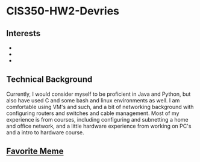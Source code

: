 # CIS350-HW2-Devries

## Interests
*
*
*

## Technical Background
Currently, I would consider myself to be proficient in Java and Python, but also have used C and some bash and linux environments as well. I am comfortable using VM's and such, and a bit of networking background with configuring routers and switches and cable management. Most of my experience is from courses, including configuring and subnetting a home and office network, and a little hardware experience from working on PC's and a intro to hardware course.

## [Favorite Meme](https://i.pinimg.com/originals/fe/8e/49/fe8e49f830f700e97b60365d0e52c9db.jpg "Named link title")

